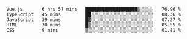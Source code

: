 <!--START_SECTION:waka-->
```text
Vue.js       6 hrs 57 mins   ███████████████████▒░░░░░   76.96 % 
TypeScript   45 mins         ██░░░░░░░░░░░░░░░░░░░░░░░   08.36 % 
JavaScript   39 mins         █▓░░░░░░░░░░░░░░░░░░░░░░░   07.27 % 
HTML         30 mins         █▒░░░░░░░░░░░░░░░░░░░░░░░   05.55 % 
CSS          9 mins          ▒░░░░░░░░░░░░░░░░░░░░░░░░   01.81 % 
```
<!--END_SECTION:waka-->
